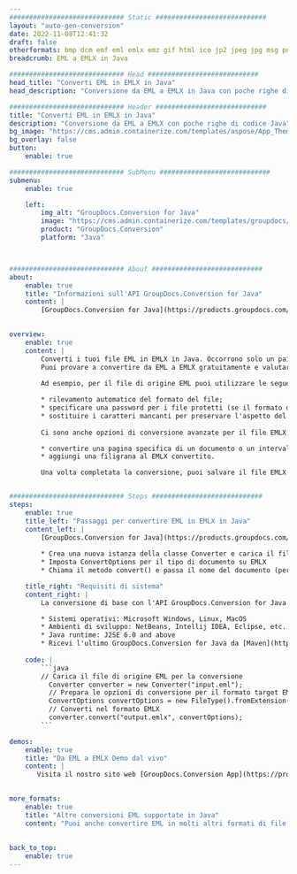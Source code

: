 ```yaml
---
############################# Static ############################
layout: "auto-gen-conversion"
date: 2022-11-08T12:41:32
draft: false
otherformats: bmp dcm emf eml emlx emz gif html ico jp2 jpeg jpg msg png psb psd svg svgz tga tif tiff webp wmf wmz
breadcrumb: EML a EMLX in Java

############################# Head ############################
head_title: "Converti EML in EMLX in Java"
head_description: "Conversione da EML a EMLX in Java con poche righe di codice. Converti oltre 160 formati di file utilizzando l'API di conversione dei documenti GroupDocs per Java"

############################# Header ############################
title: "Converti EML in EMLX in Java"
description: "Conversione da EML a EMLX con poche righe di codice Java"
bg_image: "https://cms.admin.containerize.com/templates/aspose/App_Themes/V3/images/bg/header1.png"
bg_overlay: false
button:
    enable: true

############################# SubMenu ############################
submenu:
    enable: true

    left:
        img_alt: "GroupDocs.Conversion for Java"
        image: "https://cms.admin.containerize.com/templates/groupdocs/images/product-logos/90x90-noborder/groupdocs-conversion-java.png"
        product: "GroupDocs.Conversion"
        platform: "Java"



############################# About ############################
about:
    enable: true
    title: "Informazioni sull'API GroupDocs.Conversion for Java"
    content: |
        [GroupDocs.Conversion for Java](https://products.groupdocs.com/conversion/java/) è un'API di conversione di formati di file avanzata per la conversione tra formati di immagini e documenti popolari come Microsoft Office, OpenDocument, PDF, HTML, e-mail, CAD. e molto altro ancora con poche righe di codice. L'API nativa rileva automaticamente i formati dei documenti originali e offre molte opzioni per personalizzare i documenti convertiti. Insieme alla funzione di estrazione delle informazioni da un documento, supporta anche la memorizzazione nella cache dei risultati della conversione sul disco locale per impostazione predefinita. Tuttavia, qualsiasi tipo di archiviazione della cache può essere supportato implementando le interfacce appropriate: Amazon S3, Dropbox, Google Drive, Windows Azure, Reddis o qualsiasi altro.
    

overview:
    enable: true
    content: |
        Converti i tuoi file EML in EMLX in Java. Occorrono solo un paio di righe di codice Java su qualsiasi piattaforma di tua scelta, come Windows, Linux, macOS.
        Puoi provare a convertire da EML a EMLX gratuitamente e valutare la qualità dei risultati della conversione. Insieme a semplici script di conversione file, puoi provare opzioni più sofisticate per caricare il file sorgente EML e memorizzare l'output EMLX. 
        
        Ad esempio, per il file di origine EML puoi utilizzare le seguenti opzioni di caricamento:

        * rilevamento automatico del formato del file;
        * specificare una password per i file protetti (se il formato del file lo supporta);
        * sostituire i caratteri mancanti per preservare l'aspetto del documento.
        
        Ci sono anche opzioni di conversione avanzate per il file EMLX:

        * convertire una pagina specifica di un documento o un intervallo di pagine;
        * aggiungi una filigrana al EMLX convertito.

        Una volta completata la conversione, puoi salvare il file EMLX nel tuo percorso file locale o in qualsiasi archivio di terze parti come FTP, Amazon S3, Google Drive, Dropbox ecc. Nota: per convertire EML a EMLX, non è necessario installare alcun software aggiuntivo, come MS Office, Open Office, Adobe Acrobat Reader ecc.


############################# Steps ############################
steps:
    enable: true
    title_left: "Passaggi per convertire EML in EMLX in Java"
    content_left: |
        [GroupDocs.Conversion for Java](https://products.groupdocs.com/conversion/java/) consente agli sviluppatori di convertire facilmente il file EML in EMLX con poche righe di codice.
        
        * Crea una nuova istanza della classe Converter e carica il file EML con il percorso completo
        * Imposta ConvertOptions per il tipo di documento su EMLX
        * Chiama il metodo convert() e passa il nome del documento (percorso completo) e il formato (EMLX) come parametro

    title_right: "Requisiti di sistema"
    content_right: |
        La conversione di base con l'API GroupDocs.Conversion for Java può essere eseguita con poche righe di codice. Le nostre API sono supportate su tutte le principali piattaforme e sistemi operativi. Prima di eseguire il codice seguente, assicurati di avere i seguenti prerequisiti installati sul tuo sistema.

        * Sistemi operativi: Microsoft Windows, Linux, MacOS
        * Ambienti di sviluppo: NetBeans, Intellij IDEA, Eclipse, etc.
        * Java runtime: J2SE 6.0 and above
        * Ricevi l'ultimo GroupDocs.Conversion for Java da [Maven](https://repository.groupdocs.com/webapp/#/artifacts/browse/tree/General/repo/com/groupdocs/groupdocs-conversion)
         
    code: |
        ```java    
        // Carica il file di origine EML per la conversione
          Converter converter = new Converter("input.eml");
          // Prepara le opzioni di conversione per il formato target EMLX
          ConvertOptions convertOptions = new FileType().fromExtension("emlx").getConvertOptions();
          // Converti nel formato EMLX
          converter.convert("output.emlx", convertOptions);
        ```

demos:
    enable: true
    title: "Da EML a EMLX Demo dal vivo"
    content: |
       Visita il nostro sito web [GroupDocs.Conversion App](https://products.groupdocs.app/conversion/family) e prova subito la conversione da EML a EMLX. La demo gratuita ha i seguenti vantaggi
          

more_formats:
    enable: true
    title: "Altre conversioni EML supportate in Java"
    content: "Puoi anche convertire EML in molti altri formati di file. Si prega di consultare l'elenco di seguito."
       
       
back_to_top:
    enable: true
---
```

